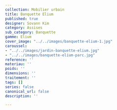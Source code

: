 ```yaml
---
collection: Mobilier urbain
title: Banquette Elium
published: true
designer: Sovann Kim
category: Assises
sub_category: Banquette
gamme: Elium
cover_image: "../../images/banquette-elium-1.jpg"
caroussel:
- "../../images/jardin-banquette-elium.jpg"
- "../../images/banquette-elium-parc.jpg"
reference: ''
materiau: ''
poids: ''
dimensions: ''
traitement: ''
tags: []
series: false
canonical_url: false
description: ''

---
```

